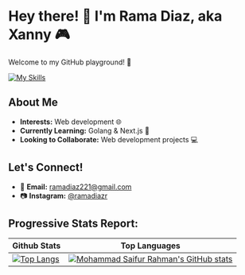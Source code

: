# Hey there! 👋 I'm Rama Diaz, aka Xanny 🎮

Welcome to my GitHub playground! 🚀

[![My Skills](https://skillicons.dev/icons?i=nextjs,react,js,ts,tailwind,go,mysql,php)](https://skillicons.dev)

## About Me
- **Interests:** Web development 🌐
- **Currently Learning:** Golang & Next.js 🚀
- **Looking to Collaborate:** Web development projects 💻

## Let's Connect!
- 📧 **Email:** [ramadiaz221@gmail.com](mailto:ramadiaz221@gmail.com)
- 📷 **Instagram:** [@ramadiazr](https://www.instagram.com/ramadiazr/)

## Progressive Stats Report:

| **Github Stats** | **Top Languages** |
| --- | --- |
| [![Top Langs](https://github-readme-stats.vercel.app/api?username=ramadiaz&theme=transparent&show_icons=true&hide_border=true)](https://github.com/saifurrahman1193) | [![Mohammad Saifur Rahman's GitHub stats](https://github-readme-stats.vercel.app/api/top-langs?username=ramadiaz&hide=html,scss,stylus,blade,jupyter%20notebook,python,css,shell,batchfile,dockerfile,hack,visual%20basic%206.0,handlebars,plsql&theme=transparent&show_icons=true&hide_border=true)](https://github.com/saifurrahman1193) |
